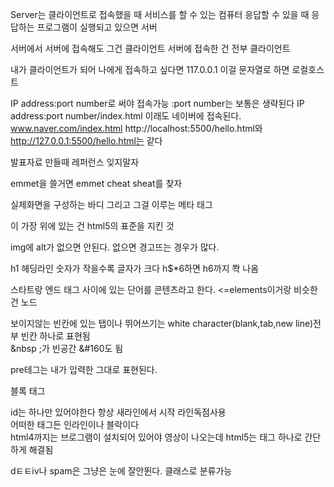 Server는 클라이언트로 접속했을 때 서비스를 할 수 있는 컴퓨터
응답할 수 있을 때 응답하는 프로그램이 실행되고 있으면 서버  

서버에서 서버에 접속해도 그건 클라이언트
서버에 접속한 건 전부 클라이언트  

내가 클라이언트가 되어 나에게 접속하고 싶다면 117.0.0.1
이걸 문자열로 하면 로컬호스트  

IP address:port number로 써야 접속가능
:port number는 보통은 생략된다
IP address:port number/index.html
이래도 네이버에 접속된다. www.naver.com/index.html 
http://localhost:5500/hello.html와 http://127.0.0.1:5500/hello.html는 같다  

발표자료 만들때 레퍼런스 잊지말자  

emmet을 쓸거면 emmet cheat sheat를 찾자  

실제화면을 구성하는 바디 그리고 그걸 이루는 메타 태그  

<!DOCTYPE html>이 가장 위에 있는 건 html5의 표준을 지킨 것
img에 alt가 없으면 안된다. 없으면 경고뜨는 경우가 많다.  

h1 헤딩라인 숫자가 작을수록 글자가 크다
h$*6하면 h6까지 쫙 나옴  

스타트랑 엔드 태그 사이에 있는 단어를 콘텐츠라고 한다.
<=elements이거랑 비슷한 건 노드  

보이지않는 빈칸에 있는 탭이나 뛰어쓰기는 white character(blank,tab,new line)전부 빈칸 하나로 표현됨  
&nbsp ;가 빈공간 &#160도 됨  

pre테그는 내가 입력한 그대로 표현된다.  

블록 태그  

id는 하나만 있어야한다
항상 새라인에서 시작 라인독점사용  
어떠한 태그든 인라인이나 블락이다  
html4까지는 브로그램이 설치되어 있어야 영상이 나오는데 html5는 <videa>태그 하나로 간단하게 해결됨 

dㅌㅌiv나 spam은 그냥은 눈에 잘안뛴다.
 클래스로 분류가능
